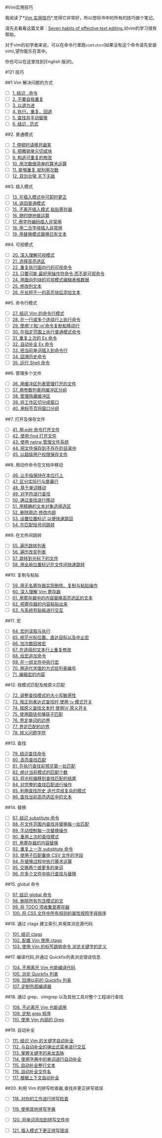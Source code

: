 #Vim实用技巧

我阅读了*[Vim 实用技巧](https://www.amazon.cn/%E5%9B%BE%E4%B9%A6/dp/B00JONY3W0/ref=sr_1_2?ie=UTF8&qid=1489300398&sr=8-2&keywords=Vim+%E5%AE%9E%E7%94%A8%E6%8A%80%E5%B7%A7)*,觉得它非常好，所以想将书中的所有的技巧做个笔记。

请先去看看这篇文章：[Seven habits of effective text editing](http://www.moolenaar.net/habits.html),对vim的学习很有帮助。

对于vim的初学者来说，可以在命令行里跑`vimtutor`(如果没有这个命令请先安装vim),望你能乐在其中。

你也可以在这里找到[English 版]的。

#121 技巧

##1.Vim 解决问题的方式
- [ ] [1. 结识 . 命令](tips_cn/tip1.md)
- [ ] [2. 不要自我重复](tips_cn/tip2.md)
- [ ] [3. 以退为进](tips_cn/tip3.md)
- [ ] [4. 执行、重复、回退](tips_cn/tip4.md)
- [ ] [5. 查找并手动替换](tips_cn/tip5.md)
- [ ] [6. 结识 . 范式](tips_cn/tip6.md)

##2. 普通模式  
- [ ] [7. 停顿时请移开画笔](tips_cn/tip.md)
- [ ] [8. 把撤销单元切成块](tips_cn/tip.md)
- [ ] [9. 构造可重复的修改](tips_cn/tip.md)
- [ ] [10. 用次数做简单的算术运算](tips_cn/tip.md)
- [ ] [11. 能够重复,就别用次数](tips_cn/tip.md)
- [ ] [12. 双剑合璧,天下无敌](tips_cn/tip.md)

##3. 插入模式 
- [ ] [13. 在插入模式中可即时更正](tips_cn/tip.md)
- [ ] [14. 返回普通模式](tips_cn/tip.md)
- [ ] [15. 不离开插入模式,粘贴寄存器](tips_cn/tip.md)
- [ ] [16. 随时随地做运算](tips_cn/tip.md)
- [ ] [17. 用字符编码插入非常用](tips_cn/tip.md)
- [ ] [18. 用二合字母插入非常用](tips_cn/tip.md)
- [ ] [19. 用替换模式替换已有文本](tips_cn/tip.md)

##4. 可视模式
- [ ] [20. 深入理解可视模式](tips_cn/tip.md)
- [ ] [21. 选择高亮选区](tips_cn/tip.md)
- [ ] [22. 重复执行面向行的可视命令](tips_cn/tip.md)
- [ ] [23. 只要可能,最好用操作符命令,而不是可视命令](tips_cn/tip.md)
- [ ] [24. 用面向列块的可视模式编辑表格数据](tips_cn/tip.md)
- [ ] [25. 修改列文本](tips_cn/tip.md)
- [ ] [26. 在长短不一的高亮块后添加文本](tips_cn/tip.md)

##5. 命令行模式
- [ ] [27. 结识 Vim 的命令行模式](tips_cn/tip.md)
- [ ] [28. 在一行或多个连续行上执行命令](tips_cn/tip.md)
- [ ] [29. 使用‘:t’和‘:m’命令复制和移动行](tips_cn/tip.md)
- [ ] [30. 在指定范围上执行普通模式命令](tips_cn/tip.md)
- [ ] [31. 重复上次的 Ex 命令](tips_cn/tip.md)
- [ ] [32. 自动补全 Ex 命令](tips_cn/tip.md)
- [ ] [33. 把当前单词插入到命令行](tips_cn/tip.md)
- [ ] [34. 回溯历史命令](tips_cn/tip.md)
- [ ] [35. 运行 Shell 命令](tips_cn/tip.md)

##6. 管理多个文件
- [ ] [36. 用缓冲区列表管理打开的文件](tips_cn/tip.md)
- [ ] [37. 用参数列表将缓冲区分组](tips_cn/tip.md)
- [ ] [38. 管理隐藏缓冲区](tips_cn/tip.md)
- [ ] [39. 将工作区切分成窗口](tips_cn/tip.md)
- [ ] [40. 用标签页将窗口分组](tips_cn/tip.md)

##7. 打开及保存文件
- [ ] [41. 用:edit 命令打开文件](tips_cn/tip.md)
- [ ] [42. 使用:find 打开文件](tips_cn/tip.md)
- [ ] [43. 使用 netrw 管理文件系统](tips_cn/tip.md)
- [ ] [44. 把文件保存到不存在的目录中](tips_cn/tip.md)
- [ ] [45. 以超级用户权限保存文件](tips_cn/tip.md)

##8. 用动作命令在文档中移动
- [ ] [46. 让手指保持在本位行上](tips_cn/tip.md)
- [ ] [47. 区分实际行与屏幕行](tips_cn/tip.md)
- [ ] [48. 基于单词移动](tips_cn/tip.md)
- [ ] [49. 对字符进行查找](tips_cn/tip.md)
- [ ] [50. 通过查找进行移动](tips_cn/tip.md)
- [ ] [51. 用精确的文本对象选择选区](tips_cn/tip.md)
- [ ] [52. 删除周边,修改内部](tips_cn/tip.md)
- [ ] [53. 设置位置标记,以便快速跳回](tips_cn/tip.md)
- [ ] [54. 在匹配括号间跳转](tips_cn/tip.md)

##9. 在文件间跳转
- [ ] [55. 遍历跳转列表](tips_cn/tip.md)
- [ ] [56. 遍历改变列表](tips_cn/tip.md)
- [ ] [57. 跳转到光标下的文件](tips_cn/tip.md)
- [ ] [58. 用全局位置标记在文件间快速跳转](tips_cn/tip.md)

##10. 复制与粘贴
- [ ] [59. 用无名寄存器实现删除、复制与粘贴操作](tips_cn/tip.md)
- [ ] [60. 深入理解 Vim 寄存器](tips_cn/tip.md)
- [ ] [61. 用寄存器中的内容替换高亮选区的文本](tips_cn/tip.md)
- [ ] [62. 把寄存器的内容粘贴出来](tips_cn/tip.md)
- [ ] [63. 与系统剪贴板进行交互](tips_cn/tip.md)

##11. 宏
- [ ] [64. 宏的读取与执行](tips_cn/tip.md)
- [ ] [65. 规范光标位置、直达目标以及中止宏](tips_cn/tip.md)
- [ ] [66. 加次数回放宏](tips_cn/tip.md)
- [ ] [67. 在连续的文本行上重复修改](tips_cn/tip.md)
- [ ] [68. 给宏追加命令](tips_cn/tip.md)
- [ ] [69. 在一组文件中执行宏](tips_cn/tip.md)
- [ ] [70. 用迭代求值的方式给列表编号](tips_cn/tip.md)
- [ ] [71. 编辑宏的内容](tips_cn/tip.md)

##12. 按模式匹配及按原义匹配
- [ ] [72. 调整查找模式的大小写敏感性](tips_cn/tip.md)
- [ ] [73. 按正则表达式查找时,使用 \v 模式开关](tips_cn/tip.md)
- [ ] [74. 按原义查找文本时,使用\V 原义开关](tips_cn/tip.md)
- [ ] [75. 使用圆括号捕获子匹配](tips_cn/tip.md)
- [ ] [76. 界定单词的边界](tips_cn/tip.md)
- [ ] [77. 界定匹配的边界](tips_cn/tip.md)
- [ ] [78. 转义问题字符](tips_cn/tip.md)

##13. 查找
- [ ] [79. 结识查找命令](tips_cn/tip.md)
- [ ] [80. 高亮查找匹配](tips_cn/tip.md)
- [ ] [81. 在执行查找前预览第一处匹配](tips_cn/tip.md)
- [ ] [82. 统计当前模式的匹配个数](tips_cn/tip.md)
- [ ] [83. 将光标偏移到查找匹配的结尾](tips_cn/tip.md)
- [ ] [84. 对完整的查找匹配进行操作](tips_cn/tip.md)
- [ ] [85. 利用查找历史,迭代完成复杂的模式](tips_cn/tip.md)
- [ ] [86. 查找当前高亮选区中的文本](tips_cn/tip.md)

##14. 替换
- [ ] [87. 结识 substitute 命令](tips_cn/tip.md)
- [ ] [88. 在文件范围内查找并替换每一处匹配](tips_cn/tip.md)
- [ ] [89. 手动控制每一次替换操作](tips_cn/tip.md)
- [ ] [90. 重用上次的查找模式](tips_cn/tip.md)
- [ ] [91. 用寄存器的内容替换](tips_cn/tip.md)
- [ ] [92. 重复上一次 substitute 命令](tips_cn/tip.md)
- [ ] [93. 使用子匹配重排 CSV 文件的字段](tips_cn/tip.md)
- [ ] [94. 在替换过程中执行算术运算](tips_cn/tip.md)
- [ ] [95. 交换两个或更多的单词](tips_cn/tip.md)
- [ ] [96. 在多个文件中执行查找与替换](tips_cn/tip.md)

##15. global 命令
- [ ] [97. 结识 global 命令](tips_cn/tip.md)
- [ ] [98. 删除所有包含模式的文](tips_cn/tip.md)
- [ ] [99. 将 TODO 项收集至寄存器](tips_cn/tip.md)
- [ ] [100. 将 CSS 文件中所有规则的属性按照字母排序](tips_cn/tip.md)

##16. 通过 ctags 建立索引,并用其浏览源代码
- [ ] [101. 结识 ctags](tips_cn/tip.md)
- [ ] [102. 配置 Vim 使用 ctags](tips_cn/tip.md)
- [ ] [103. 使用 Vim 的标签跳转命令,浏览关键字的定义](tips_cn/tip.md)

##17. 编译代码,并通过 Quickfix列表浏览错误信息
- [ ] [104. 不用离开 Vim 也能编译代码](tips_cn/tip.md)
- [ ] [105. 浏览 Quickfix 列表](tips_cn/tip.md)
- [ ] [106. 回溯以前的 Quickfix 列表](tips_cn/tip.md)
- [ ] [107. 定制外部编译器](tips_cn/tip.md)

##18. 通过 grep、vimgrep 以及其他工具对整个工程进行查找
- [ ] [108. 不必离开 Vim 也能调用](tips_cn/tip.md)
- [ ] [109. 定制 grep 程序](tips_cn/tip.md)
- [ ] [110. 使用 Vim 内部的 Grep](tips_cn/tip.md)

##19. 自动补全
- [ ] [111. 结识 Vim 的关键字自动补全](tips_cn/tip.md)
- [ ] [112. 与自动补全的弹出式菜单进行交互](tips_cn/tip.md)
- [ ] [113. 掌握关键字的来龙去脉](tips_cn/tip.md)
- [ ] [114. 使用字典中的单词进行自动补全](tips_cn/tip.md)
- [ ] [115. 自动补全整行文本](tips_cn/tip.md)
- [ ] [116. 自动补全文件名](tips_cn/tip.md)
- [ ] [117. 根据上下文自动补全](tips_cn/tip.md)

##20. 利用 Vim 的拼写检查器,查找并更正拼写错误
- [ ] [118. 对你的工作进行拼写检查](tips_cn/tip.md)
- [ ] [119. 使用其他拼写字典](tips_cn/tip.md)
- [ ] [120. 将单词添加到拼写文件中](tips_cn/tip.md)
- [ ] [121. 插入模式下更正拼写错误](tips_cn/tip.md)

